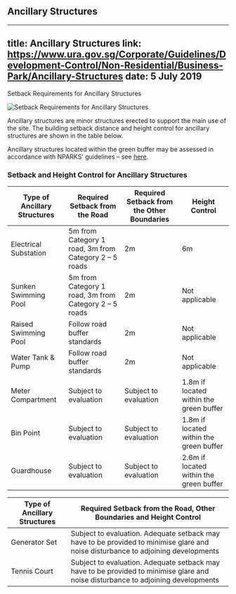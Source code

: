 
## Ancillary Structures
---
title: Ancillary Structures
link: https://www.ura.gov.sg/Corporate/Guidelines/Development-Control/Non-Residential/Business-Park/Ancillary-Structures
date: 5 July 2019
---

Setback Requirements for Ancillary Structures

![Setback Requirements for Ancillary Structures](https://www.ura.gov.sg/-/media/Corporate/Guidelines/Development-control/Others/CCI03_Ancillary_Structures.jpg?h=100%25&w=100%25)

Ancillary structures are minor structures erected to support the main use of the site. The building setback distance and height control for ancillary structures are shown in the table below.

Ancillary structures located within the green buffer may be assessed in accordance with NPARKS' guidelines – see [here](https://www.nparks.gov.sg/partner-us/development-plan-submission/guidelines-on-greenery-provision-and-tree-conservation-for-developments).

### Setback and Height Control for Ancillary Structures

| Type of Ancillary Structures | Required Setback from the Road                        | Required Setback from the Other Boundaries | Height Control                          |
| ---------------------------- | ----------------------------------------------------- | ------------------------------------------ | --------------------------------------- |
| Electrical Substation        | 5m from Category 1 road, 3m from Category 2 – 5 roads | 2m                                         | 6m                                      |
| Sunken Swimming Pool         | 5m from Category 1 road, 3m from Category 2 – 5 roads | 2m                                         | Not applicable                          |
| Raised Swimming Pool         | Follow road buffer standards                          | 2m                                         | Not applicable                          |
| Water Tank & Pump            | Follow road buffer standards                          | 2m                                         | Not applicable                          |
| Meter Compartment            | Subject to evaluation                                 | Subject to evaluation                      | 1.8m if located within the green buffer |
| Bin Point                    | Subject to evaluation                                 | Subject to evaluation                      | 1.8m if located within the green buffer |
| Guardhouse                   | Subject to evaluation                                 | Subject to evaluation                      | 2.6m if located within the green buffer |

| Type of Ancillary Structures | Required Setback from the Road, Other Boundaries and Height Control                                                               |
| ---------------------------- | --------------------------------------------------------------------------------------------------------------------------------- |
| Generator Set                | Subject to evaluation. Adequate setback may have to be provided to minimise glare and noise disturbance to adjoining developments |
| Tennis Court                 | Subject to evaluation. Adequate setback may have to be provided to minimise glare and noise disturbance to adjoining developments |
